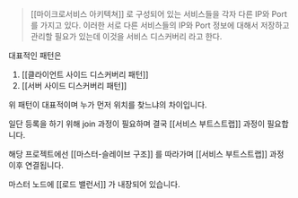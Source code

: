 
> [[마이크로서비스 아키텍쳐]] 로 구성되어 있는 서비스들을 각자 다른 IP와 Port를 가지고 있다.
이러한 서로 다른 서비스들의 IP와 Port 정보에 대해서 저장하고 관리할 필요가 있는데 이것을 서비스 디스커버리 라고 한다.

대표적인 패턴은
1. [[클라이언트 사이드 디스커버리 패턴]]
2. [[서버 사이드 디스커버리 패턴]]


위 패턴이 대표적이며 누가 먼저 위치를 찾느냐의 차이입니다.

일단 등록을 하기 위해 join 과정이 필요하며 결국 [[서비스 부트스트랩]] 과정이 필요합니다.


해당 프로젝트에선 [[마스터-슬레이브 구조]] 를 따라가며 [[서비스 부트스트랩]] 과정 이후 연결됩니다.

마스터 노드에 [[로드 밸런서]] 가 내장되어 있습니다.